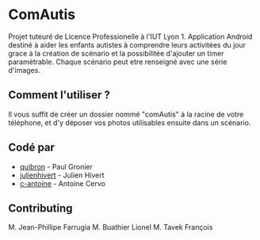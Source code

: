 # ComAutis

Projet tuteuré de Licence Professionelle à l'IUT Lyon 1.
Application Android destiné à aider les enfants autistes à comprendre leurs activitées du jour grace à la création de scénario et la possibilitée d'ajouter un timer paramètrable. Chaque scénario peut etre renseigné avec une série d'images. 

## Comment l'utiliser ?

Il vous suffit de créer un dossier nommé "comAutis" à la racine de votre téléphone, et d'y déposer vos photos utilisables ensuite dans un scénario.

## Codé par 

* [quibron](https://github.com/Quibron) - Paul Gronier
* [julienhivert](https://github.com/JulienHivert) - Julien Hivert
* [c-antoine](https://github.com/c-antoine) - Antoine Cervo

## Contributing

M. Jean-Phillipe Farrugia
M. Buathier Lionel
M. Tavek François

